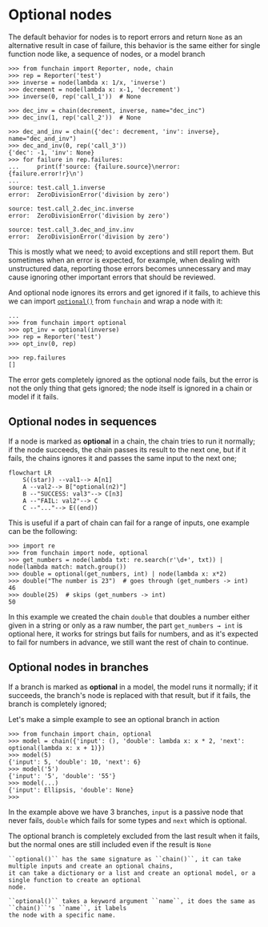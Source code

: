 # Optional nodes
The default behavior for nodes is to report errors and return `None` as an alternative result
in case of failure, this behavior is the same either for single function node like,
a sequence of nodes, or a model branch

```pycon
>>> from funchain import Reporter, node, chain
>>> rep = Reporter('test')
>>> inverse = node(lambda x: 1/x, 'inverse')
>>> decrement = node(lambda x: x-1, 'decrement')
>>> inverse(0, rep('call_1'))  # None

>>> dec_inv = chain(decrement, inverse, name="dec_inc")
>>> dec_inv(1, rep('call_2'))  # None

>>> dec_and_inv = chain({'dec': decrement, 'inv': inverse}, name="dec_and_inv")
>>> dec_and_inv(0, rep('call_3'))
{'dec': -1, 'inv': None}
>>> for failure in rep.failures:
...     print(f'source: {failure.source}\nerror:  {failure.error!r}\n')
...
source: test.call_1.inverse
error:  ZeroDivisionError('division by zero')

source: test.call_2.dec_inc.inverse
error:  ZeroDivisionError('division by zero')

source: test.call_3.dec_and_inv.inv
error:  ZeroDivisionError('division by zero')

```
This is mostly what we need; to avoid exceptions and still report them.
But sometimes when an error is expected, for example, when dealing with unstructured data,
reporting those errors becomes unnecessary and may cause ignoring other important errors that should be reviewed.

And optional node ignores its errors and get ignored if it fails, 
to achieve this we can import [`optional()`](#funchain.optional) from `funchain` and wrap a node with it:

```pycon
...
>>> from funchain import optional
>>> opt_inv = optional(inverse)
>>> rep = Reporter('test')
>>> opt_inv(0, rep)

>>> rep.failures
[]
```

The error gets completely ignored as the optional node fails, but the error
is not the only thing that gets ignored; the node itself is ignored in a chain or model if it fails.

## Optional nodes in sequences
If a node is marked as **optional** in a chain, the chain tries to run it normally; if the node succeeds, the
chain passes its result to the next one, but if it fails, the chains ignores it and passes the same input to the next one;

````{mermaid}
flowchart LR
    S((star)) --val1--> A[n1]
    A --val2--> B["optional(n2)"]
    B --"SUCCESS: val3"--> C[n3]
    A --"FAIL: val2"--> C
    C --"..."--> E((end))
````

This is useful if a part of chain can fail for a range of inputs, one example can be the following:

````pycon
>>> import re
>>> from funchain import node, optional
>>> get_numbers = node(lambda txt: re.search(r'\d+', txt)) | node(lambda match: match.group())
>>> double = optional(get_numbers, int) | node(lambda x: x*2)
>>> double("The number is 23")  # goes through (get_numbers -> int)
46
>>> double(25)  # skips (get_numbers -> int)
50
````

In this example we created the chain `double` that doubles a number either given in a string or only as a raw number,
the part ``get_numbers → int`` is optional here, it works for strings but fails for numbers, and as it's expected to
fail for numbers in advance, we still want the rest of chain to continue. 

## Optional nodes in branches
If a branch is marked as **optional** in a model, the model runs it normally; if it succeeds, 
the branch's node is replaced with that result, but if it fails, the branch is completely ignored;

Let's make a simple example to see an optional branch in action

````pycon
>>> from funchain import chain, optional
>>> model = chain({'input': (), 'double': lambda x: x * 2, 'next': optional(lambda x: x + 1)})
>>> model(5)
{'input': 5, 'double': 10, 'next': 6}
>>> model('5')
{'input': '5', 'double': '55'}
>>> model(...)
{'input': Ellipsis, 'double': None}
>>> 
````

In the example above we have 3 branches, `input` is a passive node that never fails, `double` which fails for
some types and `next` which is optional.

The optional branch is completely excluded from the last result when it fails, but the normal ones
are still included even if the result is `None` 

````{note}
``optional()`` has the same signature as ``chain()``, it can take multiple inputs and create an optional chains, 
it can take a dictionary or a list and create an optional model, or a single function to create an optional
node.
 
``optional()`` takes a keyword argument ``name``, it does the same as ``chain()``'s ``name``, it labels
the node with a specific name. 
````
